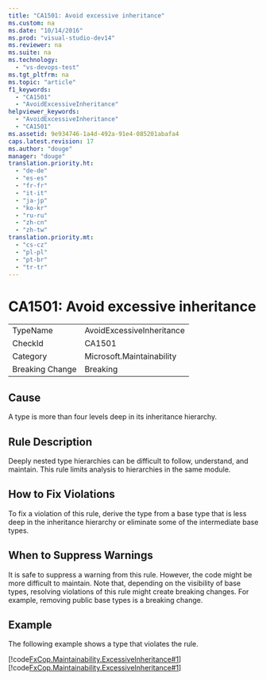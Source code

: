 ```yaml
---
title: "CA1501: Avoid excessive inheritance"
ms.custom: na
ms.date: "10/14/2016"
ms.prod: "visual-studio-dev14"
ms.reviewer: na
ms.suite: na
ms.technology: 
  - "vs-devops-test"
ms.tgt_pltfrm: na
ms.topic: "article"
f1_keywords: 
  - "CA1501"
  - "AvoidExcessiveInheritance"
helpviewer_keywords: 
  - "AvoidExcessiveInheritance"
  - "CA1501"
ms.assetid: 9e934746-1a4d-492a-91e4-085201abafa4
caps.latest.revision: 17
ms.author: "douge"
manager: "douge"
translation.priority.ht: 
  - "de-de"
  - "es-es"
  - "fr-fr"
  - "it-it"
  - "ja-jp"
  - "ko-kr"
  - "ru-ru"
  - "zh-cn"
  - "zh-tw"
translation.priority.mt: 
  - "cs-cz"
  - "pl-pl"
  - "pt-br"
  - "tr-tr"
---
```

# CA1501: Avoid excessive inheritance
|||  
|-|-|  
|TypeName|AvoidExcessiveInheritance|  
|CheckId|CA1501|  
|Category|Microsoft.Maintainability|  
|Breaking Change|Breaking|  
  
## Cause  
 A type is more than four levels deep in its inheritance hierarchy.  
  
## Rule Description  
 Deeply nested type hierarchies can be difficult to follow, understand, and maintain. This rule limits analysis to hierarchies in the same module.  
  
## How to Fix Violations  
 To fix a violation of this rule, derive the type from a base type that is less deep in the inheritance hierarchy or eliminate some of the intermediate base types.  
  
## When to Suppress Warnings  
 It is safe to suppress a warning from this rule. However, the code might be more difficult to maintain. Note that, depending on the visibility of base types, resolving violations of this rule might create breaking changes. For example, removing public base types is a breaking change.  
  
## Example  
 The following example shows a type that violates the rule.  
  
 [!code[FxCop.Maintainability.ExcessiveInheritance#1](../codequality/codesnippet/CSharp/ca1501--avoid-excessive-inheritance_1.cs)]
[!code[FxCop.Maintainability.ExcessiveInheritance#1](../codequality/codesnippet/VisualBasic/ca1501--avoid-excessive-inheritance_1.vb)]